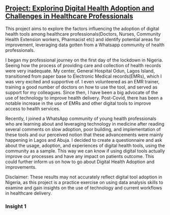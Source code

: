 

## [Project: Exploring Digital Health Adoption and Challenges in Healthcare Professionals](https://github.com/Islamiaah/Exploring-Digital-Health-Adoption-and-Challenges-in-Healthcare-Professionals)

This project aims to explore the factors influencing the adoption of digital health tools among healthcare professionals(Doctors, Nurses, Community Health Extension workers, Pharmacist etc) and identify potential areas for improvement, leveraging data gotten from a Whatsapp community of health professionals. 

I began my professional journey on the first day of the lockdown in Nigeria. Seeing how the process of providing care and collection of health records were very inadequate. My center, General Hospital Odun, Lagos Island, transitioned from paper base to Electronic Medical records(EMRs), which I was very excited and supportive of. I even volunteered as an EMR trainer, training a good number of doctors on how to use the tool, and served as support for my colleagues. Since then, I have been a big advocate of the use of technology to improve health delivery. Post-Covid, there has been a notable increase in the use of EMRs and other digital tools to improve access to health services. 

Recently, I joined a WhatsApp community of young health professionals who are learning about and leveraging technology in medicine after reading several comments on slow adoption, poor building, and implementation of these tools and our perceived notion that these advancements were mainly happening in Lagos and Abuja. I decided to create a questionnaire and ask about the usage, adoption, and experiences of digital health tools, using the community as a sample. This way we can know if using digital tools actually improve our processes and have any impact on patients outcome. This could further inform us on how to go about Digital Health Adoption and improvements. 

Disclaimer: These results may not accurately reflect digital tool adoption in Nigeria, as this project is a practice exercise on using data analysis skills to examine and gain insights on the use of technology and current workflows in healthcare delivery.

### Insight 1 

